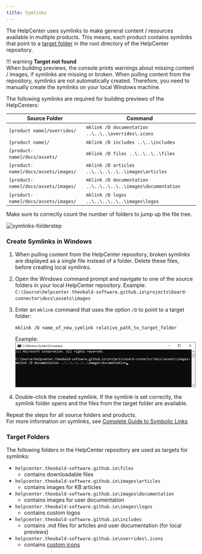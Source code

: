 ```yaml
---
title: Symlinks
---
```


The HelpCenter uses symlinks to make general content / resources available in multiple products.
This means, each product contains symlinks that point to a [target folder](#target-folders) in the root directory of the HelpCenter repository.

!!! warning
	**Target not found**<br>
	When building previews, the console prints warnings about missing content / images, if symlinks are missing or broken.
	When pulling content from the repository, symlinks are not automatically created. Therefore, you need to manually create the symlinks on your local Windows machine.

The following symlinks are required for building previews of the HelpCenters:

| Source Folder | Command |
|-----------------|-----------------|
| `[product name]/overrides/` | `mklink /D documentation ..\..\..\overrides\.icons` |
| `[product name]/`            | `mklink /D includes ..\..\includes` |
| `[product-name]/docs/assets/` | `mklink /D files ..\..\..\..\files` |
| `[product-name]/docs/assets/images/` | `mklink /D articles ..\..\..\..\..\images\articles` |
| `[product-name]/docs/assets/images/` | `mklink /D documentation ..\..\..\..\..\images\documentation` |
| `[product-name]/docs/assets/images/` | `mklink /D logos ..\..\..\..\..\images\logos` |


Make sure to correctly count the number of folders to jump up the file tree.

![symlinks-folderstep](../assets/images/editorial-guide/symlinks.png)

### Create Symlinks in Windows

1. When pulling content from the HelpCenter repository, broken symlinks are displayed as a single file instead of a folder.
Delete these files, before creating local symlinks.
2. Open the Windows command prompt and navigate to one of the source folders in your local HelpCenter repository. Example: <br>
`C:\Source\helpcenter.theobald-software.github.io\projects\board-connector\docs\assets\images`
3. Enter an `mklink` command that uses the option `/D` to point to a target folder:
	```
	mklink /D name_of_new_symlink relative_path_to_target_folder
	```

	Example:<br>
	![symlinks-console](../assets/images/editorial-guide/symlinks-console.png)
	
4. Double-click the created symlink. If the symlink is set correctly, the symlink folder opens and the files from the target folder are available.


Repeat the steps for all source folders and products.<br>
For more information on symlinks, see [Complete Guide to Symbolic Links](https://www.howtogeek.com/16226/complete-guide-to-symbolic-links-symlinks-on-windows-or-linux/)

### Target Folders

The following folders in the HelpCenter repository are used as targets for symlinks:

- `helpcenter.theobald-software.github.io\files` 
	- contains downloadable files
- `helpcenter.theobald-software.github.io\images\articles`
	- contains images for KB articles
- `helpcenter.theobald-software.github.io\images\documentation`
	- contains images for user documentation
- `helpcenter.theobald-software.github.io\images\logos` 
	- contains custom logos
- `helpcenter.theobald-software.github.io\includes` 
	- contains .md files for articles and user documentation (for local previews)
- `helpcenter.theobald-software.github.io\overrides\.icons` 
	- contains [custom icons](markdown-sample.md/#icons)

